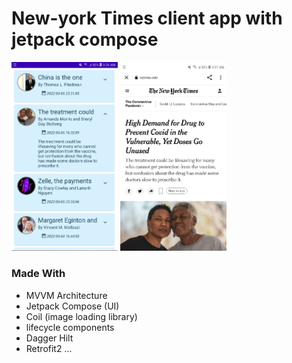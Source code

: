 # New-york Times client app with jetpack compose

<p float="left">
  <img src="screenshots/home.PNG" width="170" />
  <img src="screenshots/detail.PNG" width="170" />
</p>


### Made With
- MVVM Architecture
- Jetpack Compose (UI)
- Coil (image loading library)
- lifecycle components
- Dagger Hilt
- Retrofit2 ...
